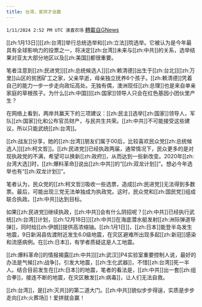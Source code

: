 ```yaml
---
title: 台湾，爱拼才会赢
---
```

`1/11/2024 2:52 PM UTC 澳喜农场` [轉載自GNews](https://gnews.org/articles/2209115)

         

[[zh:1月13日]][[zh:台湾]]举行总统选举和[[zh:立法]]院选举。它被认为是今年最具有全球影响力的投票之一，将决定[[zh:台湾]]未来与[[zh:中共]]的关系，选举结果对亚太大部分地区以及[[zh:美国]]都很重要。

笔者注意到[[zh:民进党]][[zh:总统候选人]][[zh:赖清德]]出生于[[zh:台北]][[zh:万里]]山区的贫困矿工之家，父亲早逝，母亲独立抚养6个孩子。[[zh:赖清德]]凭着自己的能力一步一步走向政坛高处。无独有偶，澳洲现任[[zh:总理]]也是来自单亲家庭的草根孩子。为什么[[zh:中国]][[zh:国家]]领导人只会在红色基因小团伙里产生？

在网络上看到，两岸共赢天下的三项建议：[[zh:民主]]选举[[zh:国家]]领导人，军队[[zh:国家]]化和公布官员财产，与民共生共荣。[[zh:中共]]不可能接受这些建议，所以只能武统[[zh:台湾]]。

[[zh:战友]]分享，她的[[zh:台湾]]朋友们属于00后，比较喜欢民众党[[zh:总统候选人]][[zh:柯文哲]]。[[zh:民进党]]已经执政两届，通常情况下，民众更多的是对现执政党的不满，希望可以换新[[zh:政府]]，从而达到一些新改变。2020年[[zh:台湾大选]]时，[[zh:爆料革命]]说出[[zh:中共]]的“[[zh:双龙计划]]”。想必今年选举也有“[[zh:双龙计划]]”。

笔者认为，民众党的[[zh:柯文哲]]吸收一些选票，造成[[zh:民进党]]无法得到多数票。最后，可能出现三党无法单独成为执政党。这时，民众党和[[zh:国民党]]组成联合执政。[[zh:中共]]达到目标。

如果[[zh:民进党]]继续执政，[[zh:中共]]会有什么阴招呢？[[zh:中共]]已经执行武统[[zh:台湾]]计划，[[zh:12月18日]][[zh:中共]]在海底潜水艇发射[[zh:洲际弹道导弹]]，同时给[[zh:伊朗]]提供高浓缩铀。[[zh:1月1日]]，[[zh:日本]]能登半岛发生地震，9日新潟县佐渡附近发生6.0级地震，在灾区避难所出现多起[[zh:新冠]]感染和流感病例。在[[zh:日本]]，有学者质疑这是人工地震。

[[zh:爆料革命]]的情报揭露[[zh:中共]][[zh:武汉]]P4实验室重要控制人说，最好的办法是气候[[zh:战争]]，引发大地震，[[zh:生化武器]]，不惜[[zh:台湾]]死一半人。结合目前发生在[[zh:日本]]的地震，笔者的看法是，[[zh:中共]]出一套[[zh:组合拳]]，接连不断的地震，在灾区散发[[zh:病毒]]，让人们无法自救。

[[zh:台湾]]，是[[zh:灭共]]的第二道大门。[[zh:中共]]貌似步步得逞，实质是步步走向[[zh:火葬场]]！爱拼就会赢！
